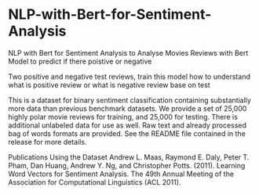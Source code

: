 # NLP-with-Bert-for-Sentiment-Analysis

NLP with Bert for Sentiment Analysis to Analyse Movies Reviews with Bert Model to predict if there poistive or negative

Two positive and negative test reviews, train this model how to understand what is positive review or what is negative review base on test

This is a dataset for binary sentiment classification containing substantially more data than previous benchmark datasets. We provide a set of 25,000 highly polar movie reviews for training, and 25,000 for testing. There is additional unlabeled data for use as well. Raw text and already processed bag of words formats are provided. See the README file contained in the release for more details.


Publications Using the Dataset
Andrew L. Maas, Raymond E. Daly, Peter T. Pham, Dan Huang, Andrew Y. Ng, and Christopher Potts. (2011). Learning Word Vectors for Sentiment Analysis. The 49th Annual Meeting of the Association for Computational Linguistics (ACL 2011).
